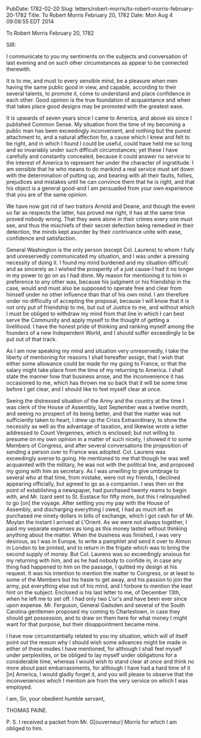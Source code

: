 PubDate: 1782-02-20
Slug: letters/robert-morris/to-robert-morris-february-20-1782
Title: To Robert Morris  February 20, 1782
Date: Mon Aug  4 09:08:55 EDT 2014

   To Robert Morris  February 20, 1782

   SIR:

   I communicate to you my sentiments on the subjects and conversation of
   last evening and on such other circumstances as appear to be connected
   therewith.

   It is to me, and must to every sensible mind, be a pleasure when men
   having the same public good in view, and capable, according to their
   several talents, to promote it, come to understand and place confidence in
   each other. Good opinion is the true foundation of acquaintance and when
   that takes place good designs may be promoted with the greatest ease.

   It is upwards of seven years since I came to America, and above six since
   I published Common Sense. My situation from the time of my becoming a
   public man has been exceedingly inconvenient, and nothing but the purest
   attachment to, and a natural affection for, a cause which I knew and felt
   to be right, and in which I found I could be useful, could have held me so
   long and so invariably under such difficult circumstances; yet these I
   have carefully and constantly concealed, because it could answer no
   service to the interest of America to represent her under the character of
   ingratitude. I am sensible that he who means to do mankind a real service
   must set down with the determination of putting up, and bearing with all
   their faults, follies, prejudices and mistakes until he can convince them
   that he is right, and that his object is a general good-and I am persuaded
   from your own experience that you are of the same opinion.

   We have now got rid of two traitors Arnold and Deane, and though the event
   so far as respects the latter, has proved me right, it has at the same
   time proved nobody wrong. That they were alone in their crimes every one
   must see, and thus the mischiefs of their secret defection being remedied
   in their detection, the minds kept asunder by their contrivance unite with
   ease, confidence and satisfaction.

   General Washington is the only person (except Col. Laurens) to whom I
   fully and unreservedly communicated my situation, and I was under a
   pressing necessity of doing it. I found my mind burdened and my situation
   difficult: and as sincerely as I wished the prosperity of a just cause-I
   had it no longer in my power to go on as I had done. My reason for
   mentioning it to him in preference to any other was, because his judgment
   or his friendship in the case, would and must also be supposed to operate
   free and clear from himself under no other influence than that of his own
   mind. I am therefore under no difficulty of accepting the proposal,
   because I will know that it is not only put of friendship to me, but out
   of Justice to me, and without which I must be obliged to withdraw my mind
   from that line in which I can best serve the Community and apply myself to
   the thought of getting a livelihood. I have the honest pride of thinking
   and ranking myself among the founders of a new Independent World, and I
   should suffer exceedingly to be put out of that track.

   As I am now speaking my mind and situation very unreservedly, I take the
   liberty of mentioning for reasons I shall hereafter assign, that I wish
   that either some allowance could be made for my going to France, or that
   the salary might take place from the time of my returning to America. I
   shall state the manner how that business arose, and the inconvenience it
   has occasioned to me, which has thrown me so back that it will be some
   time before I get clear, and I should like to feel myself clear at once.

   Seeing the distressed situation of the Army and the country at the time I
   was clerk of the House of Assembly, last September was a twelve month, and
   seeing no prospect of its being better, and that the matter was not
   sufficiently taken to heart, I drew up the Crisis Extraordinary, to show
   the necessity as well as the advantage of taxation, and likewise wrote a
   letter addressed to Count Vergennes, which is enclosed; but not willing to
   presume on my own opinion in a matter of such nicety, I showed it to some
   Members of Congress, and after several conversations the proposition of
   sending a person over to France was adopted. Col. Laurens was exceedingly
   averse to going. He mentioned to me that though he was well acquainted
   with the military, he was not with the political line, and proposed my
   going with him as secretary. As I was unwilling to give umbrage to several
   who at that time, from mistake, were not my friends, I declined appearing
   officially, but agreed to go as a companion. I was then on the point of
   establishing a newspaper, had purchased twenty reams to begin with, and
   Mr. Izard sent to St. Eustace for fifty more, but this I relinquished to
   go [on] the voyage. After settling you my pay with the House of Assembly,
   and discharging everything I owed, I had as much left as purchased me
   ninety dollars in bills of exchange, which I got cash for of Mr. Moylan
   the instant I arrived at L'Orient. As we were not always together, I paid
   my separate expenses as long as this money lasted without thinking
   anything about the matter. When the business was finished, I was very
   desirous, as I was in Europe, to write a pamphlet and send it over to
   Almon in London to be printed, and to return in the frigate which was to
   bring the second supply of money. But Col. Laurens was so exceedingly
   anxious for my returning with him, and as he had nobody to confide in, in
   case any thing had happened to him on the passage, I quitted my design at
   his request. It was his intention to mention the matter to Congress, or at
   least to some of the Members but his haste to get away, and his passion to
   join the army, put everything else out of his mind, and I forbore to
   mention the least hint on the subject. Enclosed is his last letter to me,
   of December 13th, when he left me to set off. I had only two L'or's and
   have been ever since upon expense. Mr. Ferguson, General Gadsden and
   several of the South Carolina gentlemen proposed my coming to Charlestown,
   in case they should get possession, and to draw on them here for what
   money I might want for that purpose, but their disappointment became mine.

   I have now circumstantially related to you my situation, which will of
   itself point out the reason why I should wish some advances might be made
   in either of these modes I have mentioned, for although I shall feel
   myself under perplexities, or be obliged to lay myself under obligations
   for a considerable time, whereas I would wish to stand clear at once and
   think no more about past embarrassments, for although I have had a hard
   time of it [in] America, I would gladly forget it, and you will please to
   observe that the inconveniences which I mention are from the very service
   on which I was employed.

   I am, Sir, your obedient humble servant,

   THOMAS PAINE.

   P. S. I received a packet from Mr. G[ouverneur] Morris for which I am
   obliged to him.

    
